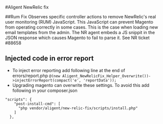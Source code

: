 #Aligent NewRelic fix

##Rum Fix
Observes specific controller actions to remove NewRelic's real user monitoring (RUM) JavaScript.
This JavaScript can prevent Magento from operating correctly in some cases.  This is the case when loading new email templates from the admin.  The NR agent embeds a JS snippit in the JSON response which causes Magento to fail to parse it.
See NR ticket #88658

## Injected code in error report
* To inject error reporting add following line at the end of errors/report.php
`@(new Aligent_NewRelicFix_Helper_Overwrite())->injectErrorReport(compact('e', 'reportData'));`
* Upgrading magento can overwrite these settings. To avoid this add following in your composer.json

```
"scripts": {
    "post-install-cmd": [
      "php vendor/aligent/new-relic-fix/scripts/install.php"
    ]
  },
```
